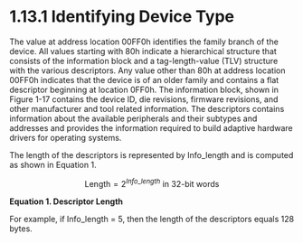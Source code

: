 # 1.13.1 Identifying Device Type

The value at address location 00FF0h identifies the family branch of the device. All values starting with 80h indicate
a hierarchical structure that consists of the information block and a tag-length-value (TLV) structure with the various
descriptors. Any value other than 80h at address location 00FF0h indicates that the device is of an older family and
contains a flat descriptor beginning at location 0FF0h. The information block, shown in Figure 1-17
contains the device ID, die revisions, firmware revisions, and other manufacturer and tool related information. The
descriptors contains information about the available peripherals and their subtypes and addresses and provides the
information required to build adaptive hardware drivers for operating systems.

The length of the descriptors is represented by Info_length and is computed as shown in Equation 1.

<a id="equation-1"></a>

```math
\text{Length} = 2^{Info\_length} \text{ in 32-bit words}
```

**Equation 1. Descriptor Length**

For example, if Info_length = 5, then the length of the descriptors equals 128 bytes.
